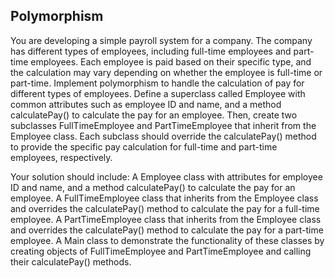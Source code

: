 ## Polymorphism
You are developing a simple payroll system for a company. The company has different types
of employees, including full-time employees and part-time employees. Each employee is paid
based on their specific type, and the calculation may vary depending on whether the
employee is full-time or part-time. Implement polymorphism to handle the calculation of pay
for different types of employees. Define a superclass called Employee with common attributes
such as employee ID and name, and a method calculatePay() to calculate the pay for an employee.
Then, create two subclasses FullTimeEmployee and PartTimeEmployee that inherit from the
Employee class. Each subclass should override the calculatePay() method to provide the
specific pay calculation for full-time and part-time employees, respectively.

Your solution should include: A Employee class with attributes for employee ID and name,
and a method calculatePay() to calculate the pay for an employee. A FullTimeEmployee class
that inherits from the Employee class and overrides the calculatePay() method to calculate
the pay for a full-time employee. A PartTimeEmployee class that inherits from the Employee
class and overrides the calculatePay() method to calculate the pay for a part-time employee. A Main class to demonstrate the functionality of these classes by creating objects of FullTimeEmployee and PartTimeEmployee and calling their calculatePay() methods.
